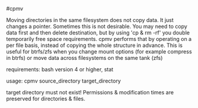 #cpmv

Moving directories in the same filesystem does not copy data.
It just changes a pointer.
Sometimes this is not desirable. You may need to copy data first and then delete destination, but by using 'cp & rm -rf' you double temporarily free space requirements. cpmv performs that by operating on a per file basis, instead of copying the whole structure in advance.
This is useful for btrfs/zfs when you change mount options (for example compress in btrfs)
or move data across filesystems on the same tank (zfs)

requirements: bash version 4 or higher, stat

usage: cpmv source_directory target_directory

target directory must not exist!
Permissions & modification times are preserved for directories & files.
